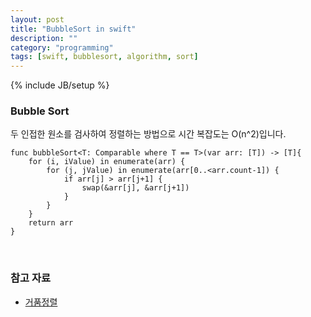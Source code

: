 ```yaml
---
layout: post
title: "BubbleSort in swift"
description: ""
category: "programming"
tags: [swift, bubblesort, algorithm, sort]
---
```

{% include JB/setup %}

### Bubble Sort

두 인접한 원소를 검사하여 정렬하는 방법으로 시간 복잡도는 O(n^2)입니다.

	func bubbleSort<T: Comparable where T == T>(var arr: [T]) -> [T]{
		for (i, iValue) in enumerate(arr) {
			for (j, jValue) in enumerate(arr[0..<arr.count-1]) {
				if arr[j] > arr[j+1] { 
					swap(&arr[j], &arr[j+1]) 
				}
			}
		}
		return arr
	}

<br/>

### 참고 자료

* [거품정렬](http://ko.wikipedia.org/wiki/거품_정렬)